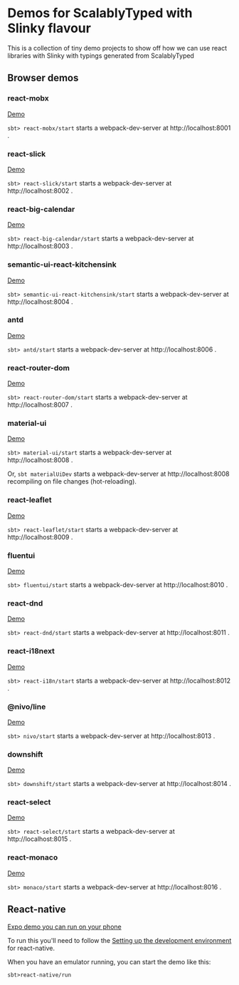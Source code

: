 # Demos for ScalablyTyped with Slinky flavour

This is a collection of tiny demo projects to show off how we can use react libraries with Slinky with typings generated from ScalablyTyped

## Browser demos 

### react-mobx 
[Demo](https://scalablytyped.github.io/SlinkyDemos/react-mobx/)

`sbt> react-mobx/start` starts a webpack-dev-server at http://localhost:8001 .
  
### react-slick 
[Demo](https://scalablytyped.github.io/SlinkyDemos/react-slick/)

`sbt> react-slick/start` starts a webpack-dev-server at http://localhost:8002 .

  
### react-big-calendar 
[Demo](https://scalablytyped.github.io/SlinkyDemos/react-big-calendar/)

`sbt> react-big-calendar/start` starts a webpack-dev-server at http://localhost:8003 .

  
### semantic-ui-react-kitchensink 
[Demo](https://scalablytyped.github.io/SlinkyDemos/semantic-ui-react-kitchensink/)

`sbt> semantic-ui-react-kitchensink/start` starts a webpack-dev-server at http://localhost:8004 .

  
### antd 
[Demo](https://scalablytyped.github.io/SlinkyDemos/antd/)

`sbt> antd/start` starts a webpack-dev-server at http://localhost:8006 .

  
### react-router-dom 
[Demo](https://scalablytyped.github.io/SlinkyDemos/react-router-dom/)

`sbt> react-router-dom/start` starts a webpack-dev-server at http://localhost:8007 .

  
### material-ui 
[Demo](https://scalablytyped.github.io/SlinkyDemos/material-ui/)

`sbt> material-ui/start` starts a webpack-dev-server at http://localhost:8008 .

Or, `sbt materialUiDev` starts a webpack-dev-server at http://localhost:8008 recompiling on file changes (hot-reloading). 
  
### react-leaflet 
[Demo](https://scalablytyped.github.io/SlinkyDemos/react-leaflet/)

`sbt> react-leaflet/start` starts a webpack-dev-server at http://localhost:8009 .

  
### fluentui 
[Demo](https://scalablytyped.github.io/SlinkyDemos/fluentui/)

`sbt> fluentui/start` starts a webpack-dev-server at http://localhost:8010 .

  
### react-dnd 
[Demo](https://scalablytyped.github.io/SlinkyDemos/react-dnd/)

`sbt> react-dnd/start` starts a webpack-dev-server at http://localhost:8011 .

### react-i18next 
[Demo](https://scalablytyped.github.io/SlinkyDemos/react-i18n/)

`sbt> react-i18n/start` starts a webpack-dev-server at http://localhost:8012 .

### @nivo/line 
[Demo](https://scalablytyped.github.io/SlinkyDemos/nivo/)

`sbt> nivo/start` starts a webpack-dev-server at http://localhost:8013 .

### downshift 
[Demo](https://scalablytyped.github.io/SlinkyDemos/downshift/)

`sbt> downshift/start` starts a webpack-dev-server at http://localhost:8014 .

### react-select 
[Demo](https://scalablytyped.github.io/SlinkyDemos/react-select/)

`sbt> react-select/start` starts a webpack-dev-server at http://localhost:8015 .

### react-monaco 
[Demo](https://scalablytyped.github.io/SlinkyDemos/monaco/)

`sbt> monaco/start` starts a webpack-dev-server at http://localhost:8016 .

## React-native 
[Expo demo you can run on your phone](https://expo.io/@scalablytyped/projects/react-native)

To run this you'll need to follow the 
[Setting up the development environment](https://reactnative.dev/docs/environment-setup) 
for react-native. 

When you have an emulator running, you can start the demo like this:

```
sbt>react-native/run
``` 
